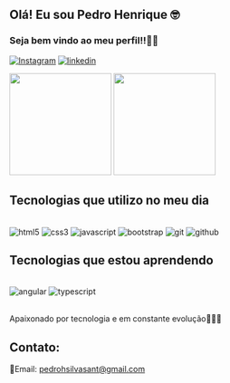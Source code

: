 ## Olá! Eu sou Pedro Henrique 🤓
### Seja bem vindo ao meu perfil!!👨‍💻


[![Instagram](https://img.shields.io/badge/Instagram-E4405F?style=for-the-badge&logo=instagram&logoColor=white)](https://www.instagram.com/pedro_h345/)
[![linkedin](https://img.shields.io/badge/LinkedIn-0077B5?style=for-the-badge&logo=linkedin&logoColor=white)](https://www.linkedin.com/in/pedrohsilvah/)

<div>
  
  <img height="180em" src="https://github-readme-stats.vercel.app/api?username=pedrohsilvah&show_icons=true&theme=dracula&include_all_commits=true&count_private=true"/>
  <img height="180em" src="https://github-readme-stats.vercel.app/api/top-langs/?username=pedrohsilvah&layout=compact&langs_count=16&theme=dracula"/>
</div>

## Tecnologias que utilizo no meu dia 

<div style="display: inline_block"><br/>
  <img aling="center" alt="html5" src="https://img.shields.io/badge/HTML5-E34F26?style=for-the-badge&logo=html5&logoColor=white" />
  <img aling="center" alt="css3" src="https://img.shields.io/badge/CSS3-1572B6?style=for-the-badge&logo=css3&logoColor=white" />
  <img aling="center" alt="javascript" src="https://img.shields.io/badge/JavaScript-F7DF1E?style=for-the-badge&logo=javascript&logoColor=black" />
  <img aling="center" alt="bootstrap" src="https://img.shields.io/badge/Bootstrap-563D7C?style=for-the-badge&logo=bootstrap&logoColor=white" />
  <img aling="center" alt="git" src="https://img.shields.io/badge/git-%23F05033.svg?style=for-the-badge&logo=git&logoColor=white" />
  <img aling="center" alt="github" src="https://img.shields.io/badge/github-%23121011.svg?style=for-the-badge&logo=github&logoColor=white" />
</div>

## Tecnologias que estou aprendendo

<div style="display: inline_block"><br/>
  <img aling="center" alt="angular" src="https://img.shields.io/badge/AngularJS-E23237?style=for-the-badge&logo=angularjs&logoColor=white" />
  <img aling="center" alt="typescript" src="https://img.shields.io/badge/typescript-%23007ACC.svg?style=for-the-badge&logo=typescript&logoColor=white" />
</div><br/>

Apaixonado por tecnologia e em constante evolução🚀👨‍💻

## Contato:

📧Email: pedrohsilvasant@gmail.com
